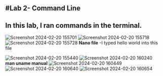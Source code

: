 #Lab 2- Command Line
---
In this lab, I ran commands in the terminal.
---
![Screenshot 2024-02-20 155701](https://github.com/rjdesantis/design6/assets/123084804/0fb008b1-131c-4381-ad64-0df42158e5e3)
![Screenshot 2024-02-20 155718](https://github.com/rjdesantis/design6/assets/123084804/419d6806-7c44-49dd-8cef-5048e9c3f2cd)
![Screenshot 2024-02-20 155728](https://github.com/rjdesantis/design6/assets/123084804/e4d08031-310a-420a-bc7d-18c1541e48fa)
**Nano file** -I typed hello world into this file

![Screenshot 2024-02-20 155440](https://github.com/rjdesantis/design6/assets/123084804/525b1d72-3f43-4568-9854-bfcac7ccaa69)
![Screenshot 2024-02-20 160240](https://github.com/rjdesantis/design6/assets/123084804/85f2ef07-4c87-4fc1-8b1d-0b1443bf6cb5) \
**man uname manual**
![Screenshot 2024-02-20 160449](https://github.com/rjdesantis/design6/assets/123084804/fceb03b2-2084-4b19-836b-318f88857c86)
![Screenshot 2024-02-20 160640](https://github.com/rjdesantis/design6/assets/123084804/a9a8a007-e106-4ef0-acd9-47dd7efb0b58)
![Screenshot 2024-02-20 160654](https://github.com/rjdesantis/design6/assets/123084804/705eaeb7-0a54-40f0-b42b-34677eba25af)

